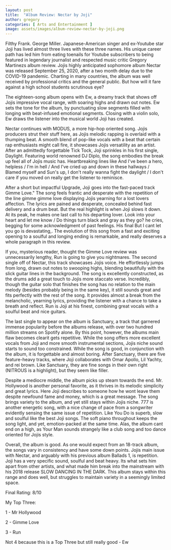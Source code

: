 ```yaml
---
layout: post
title:  "Album Review: Nectar by Joji"
author: gregory
categories: [ Arts and Entertainment ]
image: assets/images/album-review-nectar-by-joji.png
---
```


Filthy Frank. George Miller. Japanese-American singer and ex-Youtube star Joji has lived almost three lives with these three names. His unique career path has led him from eating toenails for Youtube subscribers to being featured in legendary journalist and respected music critic Gregory Martinezs album review. Jojis highly anticipated sophomore album Nectar was released September 25, 2020, after a two month delay due to the COVID-19 pandemic. Charting in many countries, the album was well received by professional critics and the general public. But how will it fare against a high school students scrutinous eye?

The eighteen-song album opens with Ew, a dreamy track that shows off Jojis impressive vocal range, with soaring highs and drawn out notes. Ew sets the tone for the album, by punctuating slow segments filled with longing with beat-infused emotional segments. Closing with a violin solo, Ew draws the listener into the musical world Joji has created.

Nectar continues with MODUS, a more hip-hop oriented song. Jojis producers strut their stuff here, as Jojis melodic rapping is overlaid with a thumping beat. A smooth blend of pop-like vocals with a beat that certain rap enthusiasts might call fire, it showcases Jojis versatility as an artist. After an admittedly forgettable Tick Tock, Joji sprinkles in his first single, Daylight. Featuring world renowned DJ Diplo, the song embodies the break up feel all of Jojis music has. Heartbreaking lines like And I've been a hero, helpless / I'm in hell / And I've cried up and down in these hallways / Blamed myself and Sun's up, I don't really wanna fight the daylight / I don't care if you moved on really get the listener to reminisce. 

After a short but impactful Upgrade, Joji goes into the fast-paced track Gimme Love." The song feels frantic and desperate with the repetition of the line gimme gimme love displaying Jojis yearning for a lost lovers affection. The lyrics are pained and desperate, concealed behind fast delivery and a drum beat. But the real highlight is when Joji slows it down. At its peak, he makes one last call to his departing lover. Look into your heart and let me know / Do things turn black and gray as they go? he cries, begging for some acknowledgment of past feelings. His final But I cant let you go is devastating,. The evolution of this song from a fast and exciting opening to a soulful and longing ending is remarkable, and really deserves a whole paragraph in this review.

If you, mysterious reader, thought the Gimme Love review was unnecessarily lengthy, Run is going to give you nightmares. The second single off of Nectar, this track showcases Jojis voice. He effortlessly jumps from long, drawn out notes to swooping highs, blending beautifully with the slick guitar lines in the background. The song is excellently constructed, as the drums add a great touch to Jojis more staccato verse. Incredibly, though the guitar solo that finishes the song has no relation to the main melody (besides probably being in the same key), it still sounds great and fits perfectly with the rest of the song. It provides almost a break from the melancholic, yearning lyrics, providing the listener with a chance to take a breath and reflect. Run is Joji at his finest, combining great vocals with a soulful beat and nice guitars.

The last single to appear on the album is Sanctuary, a track that garnered immense popularity before the albums release, with over two hundred million streams on Spotify alone. By this point, however, the albums main flaw becomes clearit gets repetitive. While the song offers more excellent vocals from Joji and more smooth instrumental sections, Jojis niche sound starts to sound too constrained. While the song is good, in conjunction with the album, it is forgettable and almost boring. After Sanctuary, there are five feature-heavy tracks, where Joji collaborates with Omar Apollo, Lil Yachty, and rei brown. Like Sanctuary, they are fine songs in their own right (NITROUS is a highlight), but they seem like filler. 

Despite a mediocre middle, the album picks up steam towards the end. Mr. Hollywood is another personal favorite, as it thrives in its melodic simplicity and great lyrics. Here Joji describes to someone how he wont leave them despite newfound fame and money, which is a great message. The song brings variety to the album, and yet still stays within Jojis niche. 777 is another energetic song, with a nice change of pace from a songwriter evidently sensing the same issue of repetition. Like You Do is superb, slow and soulful like the best Joji songs. The soft piano throughout keeps the song light, and yet, emotion-packed at the same time. Alas, the album cant end on a high, as Your Man sounds strangely like a club song and too dance oriented for Jojis style.

Overall, the album is good. As one would expect from an 18-track album, the songs vary in consistency and have some down points. Jojis main issue with Nectar, and arguably with his previous album Ballads 1, is repetition. Joji has a very specific sound, soulful and beat heavy. Its what sets him apart from other artists, and what made him break into the mainstream with his 2018 release SLOW DANCING IN THE DARK. This album stays within this range and does well, but struggles to maintain variety in a seemingly limited space. 

Final Rating: 8/10

My Top Three:

1 - Mr Hollywood

2 - Gimme Love

3 - Run

Not 4 because this is a Top Three but still really good - Ew 



